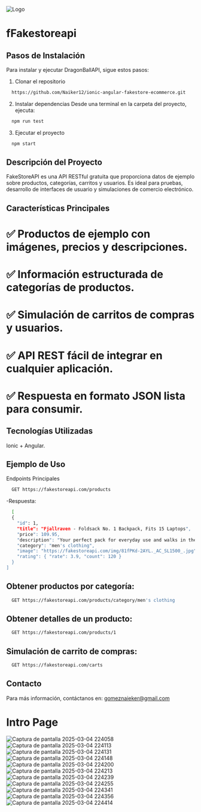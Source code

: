 ![Logo]()
# fFakestoreapi
## Pasos de Instalación
Para instalar y ejecutar DragonBallAPI, sigue estos pasos:
1. Clonar el repositorio
```bash
  https://github.com/Naiker12/ionic-angular-fakestore-ecommerce.git
```
2. Instalar dependencias Desde una terminal en la carpeta del proyecto, ejecuta:
```bash
  npm run test
```

3. Ejecutar el proyecto
 ```bash
   npm start
 ```

## Descripción del Proyecto
FakeStoreAPI es una API RESTful gratuita que proporciona datos de ejemplo sobre productos, categorías, carritos y usuarios. Es ideal para pruebas, desarrollo de interfaces de usuario y simulaciones de comercio electrónico.

## Características Principales
# ✅ Productos de ejemplo con imágenes, precios y descripciones.
# ✅ Información estructurada de categorías de productos.
# ✅ Simulación de carritos de compras y usuarios.
# ✅ API REST fácil de integrar en cualquier aplicación.
# ✅ Respuesta en formato JSON lista para consumir.

## Tecnologías Utilizadas
Ionic +  Angular.

## Ejemplo de Uso
Endpoints Principales
```bash
  GET https://fakestoreapi.com/products
```
-Respuesta:
```bash
  [
  {
    "id": 1,
    "title": "Fjallraven - Foldsack No. 1 Backpack, Fits 15 Laptops",
    "price": 109.95,
    "description": "Your perfect pack for everyday use and walks in the forest...",
    "category": "men's clothing",
    "image": "https://fakestoreapi.com/img/81fPKd-2AYL._AC_SL1500_.jpg",
    "rating": { "rate": 3.9, "count": 120 }
  }
]
```
## Obtener productos por categoría:

```bash
  GET https://fakestoreapi.com/products/category/men's clothing
 ```

##  Obtener detalles de un producto:

```bash
  GET https://fakestoreapi.com/products/1
 ```

## Simulación de carrito de compras:

```bash
  GET https://fakestoreapi.com/carts
 ```

##  Contacto
Para más información, contáctanos en: gomeznaieker@gmail.com

# Intro Page
![Captura de pantalla 2025-03-04 224058](https://github.com/user-attachments/assets/8843c6bb-3c3d-42b5-8949-119c11f2257e)
![Captura de pantalla 2025-03-04 224113](https://github.com/user-attachments/assets/c727f66d-cdb6-4872-99f1-e69871316915)
![Captura de pantalla 2025-03-04 224131](https://github.com/user-attachments/assets/d6449b6f-822b-4a87-a273-1518327092fd)
![Captura de pantalla 2025-03-04 224148](https://github.com/user-attachments/assets/a0a3c78c-e619-4f3a-94bf-58928a71bad8)
![Captura de pantalla 2025-03-04 224200](https://github.com/user-attachments/assets/fd4c2e42-3979-4083-a896-428cca4b3a40)
![Captura de pantalla 2025-03-04 224213](https://github.com/user-attachments/assets/8b13dd8f-f61f-453d-98bd-d55ae887799d)
![Captura de pantalla 2025-03-04 224239](https://github.com/user-attachments/assets/2e440f73-13ae-40b2-b54e-b2312e8111d4)
![Captura de pantalla 2025-03-04 224255](https://github.com/user-attachments/assets/eb62140e-ce71-4f69-9d7a-595ff2da0241)
![Captura de pantalla 2025-03-04 224341](https://github.com/user-attachments/assets/50b4491b-66a2-4017-9b0c-80fcd27087d6)
![Captura de pantalla 2025-03-04 224356](https://github.com/user-attachments/assets/29434825-8347-4fe1-b598-2e6860b15e12)
![Captura de pantalla 2025-03-04 224414](https://github.com/user-attachments/assets/06c64984-a0d1-4ff3-9957-411200db5a6e)



